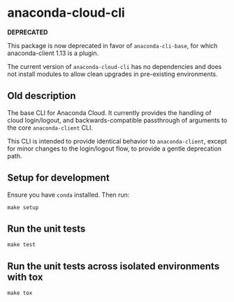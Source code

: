 # anaconda-cloud-cli

**DEPRECATED**

This package is now deprecated in favor of `anaconda-cli-base`, for which
anaconda-client 1.13 is a plugin.

The current version of `anaconda-cloud-cli` has no dependencies and does not
install modules to allow clean upgrades in pre-existing environments.

## Old description

The base CLI for Anaconda Cloud.
It currently provides the handling of cloud login/logout, and backwards-compatible passthrough of arguments to the core `anaconda-client` CLI.

This CLI is intended to provide identical behavior to `anaconda-client`, except for minor changes to the login/logout flow, to provide a gentle deprecation path.

## Setup for development

Ensure you have `conda` installed.
Then run:
```shell
make setup
```

## Run the unit tests
```shell
make test
```

## Run the unit tests across isolated environments with tox
```shell
make tox
```
